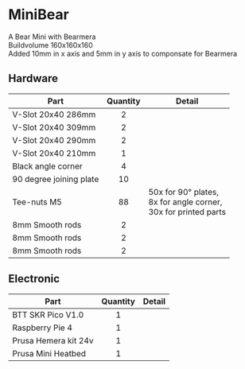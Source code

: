 # MiniBear
A Bear Mini with Bearmera  
Buildvolume 160x160x160  
Added 10mm in x axis and 5mm in y axis to componsate for Bearmera  

## Hardware

| Part     | Quantity | Detail |
|----------|:--------:|--------|
| V-Slot 20x40 286mm      | 2  | |
| V-Slot 20x40 309mm      | 2  | | 
| V-Slot 20x40 290mm      | 2  | | 
| V-Slot 20x40 210mm      | 1  | | 
| Black angle corner      | 4  | | 
| 90 degree joining plate | 10 | | 
| Tee-nuts M5             | 88 | 50x for 90° plates,<br> 8x for angle corner,<br> 30x for printed parts | 
| 8mm Smooth rods         | 2  | |
| 8mm Smooth rods         | 2  | |
| 8mm Smooth rods         | 2  | |

## Electronic

| Part     | Quantity | Detail |
|----------|:--------:|--------|
| BTT SKR Pico V1.0      | 1  | |
| Raspberry Pie 4        | 1  | | 
| Prusa Hemera kit 24v   | 1  | |
| Prusa Mini Heatbed     | 1  | |


